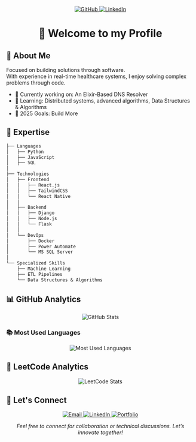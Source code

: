 <p align="center">
  <a href="https://github.com/Beehive324" target="_blank">
    <img src="https://img.shields.io/badge/GitHub-Beehive324-000000?style=flat-square&logo=github&logoColor=white" alt="GitHub" />
  </a>
  <a href="https://linkedin.com/in/fairson-soares-1a5a7620b/" target="_blank">
    <img src="https://img.shields.io/badge/LinkedIn-Fairson%20Soares-0077B5?style=flat-square&logo=linkedin&logoColor=white" alt="LinkedIn" />
  </a>
</p>

<h1 align="center">👋 Welcome to my Profile</h1>

## 🚀 About Me

Focused on building solutions through software.  
With experience in real-time healthcare systems, I enjoy solving complex problems through code.

- 🔭 Currently working on: An Elixir-Based DNS Resolver  
- 🌱 Learning: Distributed systems, advanced algorithms, Data Structures & Algorithms  
- 🎯 2025 Goals: Build More  

## 🎯 Expertise

```markdown
├── Languages
│   ├── Python
│   ├── JavaScript
│   ├── SQL
│
├── Technologies
│   ├── Frontend
│   │   ├── React.js
│   │   ├── TailwindCSS
│   │   └── React Native
│   │
│   ├── Backend
│   │   ├── Django
│   │   ├── Node.js
│   │   └── Flask
│   │
│   └── DevOps
│       ├── Docker
│       ├── Power Automate
│       └── MS SQL Server
│
└── Specialized Skills
    ├── Machine Learning
    ├── ETL Pipelines
    └── Data Structures & Algorithms
```

## 📊 GitHub Analytics

<p align="center">
  <img src="https://github-readme-stats.vercel.app/api?username=Beehive324&show_icons=true&theme=react&hide_border=true&bg_color=0D1117" alt="GitHub Stats" />
</p>

### 📚 Most Used Languages

<p align="center">
  <img src="https://github-readme-stats.vercel.app/api/top-langs/?username=Beehive324&layout=compact&theme=react&hide_border=true&bg_color=0D1117" alt="Most Used Languages" />
</p>

## 🚀 LeetCode Analytics

<p align="center">
  <img src="https://leetcard.jacoblin.cool/viery123?theme=dark&font=Fira%20Code&ext=contest" alt="LeetCode Stats" />
</p>

## 🤝 Let's Connect

<p align="center">
  <a href="mailto:your-email@example.com">
    <img src="https://img.shields.io/badge/Email-D14836?style=for-the-badge&logo=gmail&logoColor=white" alt="Email" />
  </a>
  <a href="https://linkedin.com/in/fairson-soares-1a5a7620b/">
    <img src="https://img.shields.io/badge/LinkedIn-Fairson%20Soares-0077B5?style=for-the-badge&logo=linkedin&logoColor=white" alt="LinkedIn" />
  </a>
  <a href="https://github.com/Beehive324">
    <img src="https://img.shields.io/badge/Portfolio-000000?style=for-the-badge&logo=github&logoColor=white" alt="Portfolio" />
  </a>
</p>

<p align="center">
  <i>Feel free to connect for collaboration or technical discussions. Let’s innovate together!</i>
</p>
